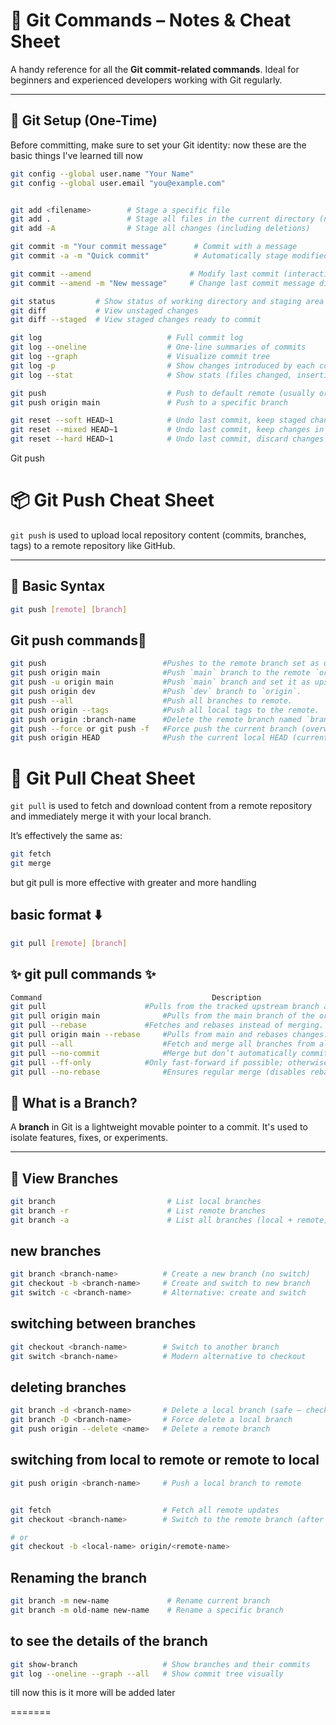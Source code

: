 # 🚀 Git Commands – Notes & Cheat Sheet

A handy reference for all the **Git commit-related commands**. Ideal for beginners and experienced developers working with Git regularly.

---

## 🔧 Git Setup (One-Time)

Before committing, make sure to set your Git identity:
now these are the basic things I've learned till now

```bash
git config --global user.name "Your Name"
git config --global user.email "you@example.com"


git add <filename>        # Stage a specific file
git add .                 # Stage all files in the current directory (new + modified)
git add -A                # Stage all changes (including deletions)

git commit -m "Your commit message"      # Commit with a message
git commit -a -m "Quick commit"          # Automatically stage modified files and commit

git commit --amend                      # Modify last commit (interactive)
git commit --amend -m "New message"     # Change last commit message directly

git status         # Show status of working directory and staging area
git diff           # View unstaged changes
git diff --staged  # View staged changes ready to commit

git log                            # Full commit log
git log --oneline                  # One-line summaries of commits
git log --graph                    # Visualize commit tree
git log -p                         # Show changes introduced by each commit
git log --stat                     # Show stats (files changed, insertions/deletions)

git push                           # Push to default remote (usually origin)
git push origin main               # Push to a specific branch

git reset --soft HEAD~1            # Undo last commit, keep staged changes
git reset --mixed HEAD~1           # Undo last commit, keep changes in working directory
git reset --hard HEAD~1            # Undo last commit, discard changes

```

Git push
# 📦 Git Push Cheat Sheet

`git push` is used to upload local repository content (commits, branches, tags) to a remote repository like GitHub.

---

## 🚀 Basic Syntax

```bash
git push [remote] [branch]
```
## Git push commands🎀

```bash
git push                          #Pushes to the remote branch set as upstream.                                   |
git push origin main              #Push `main` branch to the remote `origin`.                                     |
git push -u origin main           #Push `main` branch and set it as upstream for future pushes.                   |
git push origin dev               #Push `dev` branch to `origin`.                                                 |
git push --all                    #Push all branches to remote.                                                   |
git push origin --tags            #Push all local tags to the remote.                                             |
git push origin :branch-name      #Delete the remote branch named `branch-name`.                                  |
git push --force or git push -f   #Force push the current branch (overwrite remote history).                      |
git push origin HEAD              #Push the current local HEAD (current branch) to the remote with the same name. |
```
# 🔄 Git Pull Cheat Sheet

`git pull` is used to fetch and download content from a remote repository and immediately merge it with your local branch.

It’s effectively the same as:
```bash
git fetch
git merge
```

but git pull is more effective with greater and more handling

## basic format ⬇️
```bash
git pull [remote] [branch]
```

## ✨ git pull commands ✨

```bash
Command	                                     Description
git pull	                  #Pulls from the tracked upstream branch and merges it.
git pull origin main	          #Pulls from the main branch of the origin remote.
git pull --rebase	          #Fetches and rebases instead of merging. Keeps history linear.
git pull origin main --rebase	  #Pulls from main and rebases changes.
git pull --all	                  #Fetch and merge all branches from all remotes.
git pull --no-commit	          #Merge but don’t automatically commit the result.
git pull --ff-only	          #Only fast-forward if possible; otherwise, abort.
git pull --no-rebase	          #Ensures regular merge (disables rebasing).
```

## 🌱 What is a Branch?

A **branch** in Git is a lightweight movable pointer to a commit. It's used to isolate features, fixes, or experiments.

---

## 📄 View Branches

```bash
git branch                         # List local branches
git branch -r                      # List remote branches
git branch -a                      # List all branches (local + remote)

```

## new branches

```bash
git branch <branch-name>          # Create a new branch (no switch)
git checkout -b <branch-name>     # Create and switch to new branch
git switch -c <branch-name>       # Alternative: create and switch

```

## switching between branches
```bash
git checkout <branch-name>        # Switch to another branch
git switch <branch-name>          # Modern alternative to checkout
```

## deleting branches
```bash
git branch -d <branch-name>       # Delete a local branch (safe – checks for merge)
git branch -D <branch-name>       # Force delete a local branch
git push origin --delete <name>   # Delete a remote branch
```

## switching from local to remote or remote to local
```bash
git push origin <branch-name>     # Push a local branch to remote


git fetch                         # Fetch all remote updates
git checkout <branch-name>        # Switch to the remote branch (after fetch)

# or
git checkout -b <local-name> origin/<remote-name>

```
## Renaming the branch 

``` bash
git branch -m new-name             # Rename current branch
git branch -m old-name new-name    # Rename a specific branch
```

## to see the details of the branch
```bash
git show-branch                   # Show branches and their commits
git log --oneline --graph --all   # Show commit tree visually
```



till now this is it more will be added later

=======


